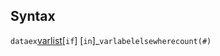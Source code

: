 ## Syntax

`dataex`[varlist](http://www.stata.com/help.cgi?varlist)<span
class="command">\[`if`\] \[`in`\]_`varlabelelsewherecount(#)`
